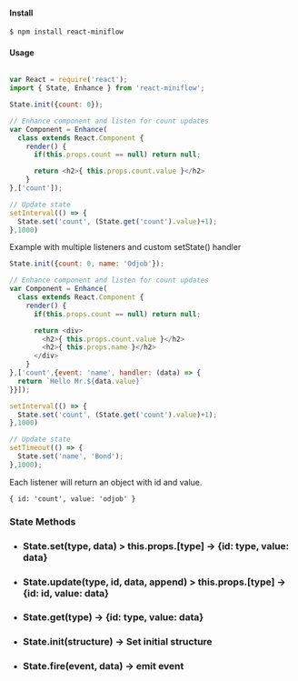 #### Install

```sh
$ npm install react-miniflow
```

#### Usage

```javascript

var React = require('react');
import { State, Enhance } from 'react-miniflow';

State.init({count: 0});

// Enhance component and listen for count updates
var Component = Enhance(
  class extends React.Component {
    render() {
      if(this.props.count == null) return null;

      return <h2>{ this.props.count.value }</h2>
    }
},['count']);

// Update state
setInterval(() => {
  State.set('count', (State.get('count').value)+1);
},1000)

```


Example with multiple listeners and custom setState() handler

```javascript
State.init({count: 0, name: 'Odjob'});

// Enhance component and listen for count updates
var Component = Enhance(
  class extends React.Component {
    render() {
      if(this.props.count == null) return null;

      return <div>
        <h2>{ this.props.count.value }</h2>
        <h2>{ this.props.name }</h2>
      </div>
    }
},['count',{event: 'name', handler: (data) => {
  return `Hello Mr.${data.value}`
}}]);

setInterval(() => {
  State.set('count', (State.get('count').value)+1);
},1000)

// Update state
setTimeout(() => {
  State.set('name', 'Bond');
},1000);
```

Each listener will return an object with id and value.

```
{ id: 'count', value: 'odjob' }
```

### State Methods

* ### State.set(type, data) > this.props.[type] -> {id: type, value: data}

* ### State.update(type, id, data, append) > this.props.[type] -> {id: id, value: data}

* ### State.get(type) -> {id: type, value: data}

* ### State.init(structure) -> Set initial structure

* ### State.fire(event, data) -> emit event








